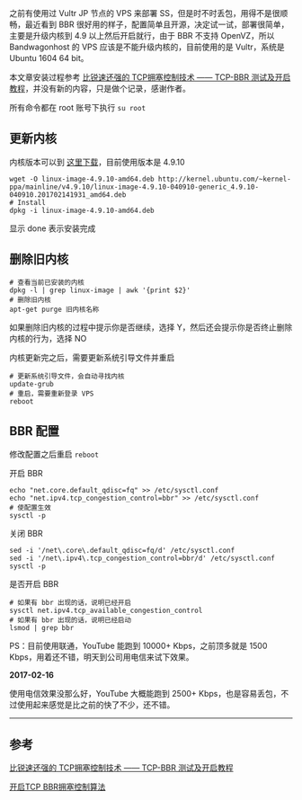 <!-- title:Shadowsocks 使用 BBR 加速 -->
<!-- keywords:Shadowsocks, BBR -->

之前有使用过 Vultr JP 节点的 VPS 来部署 SS，但是时不时丢包，用得不是很顺畅，最近看到 BBR 很好用的样子，配置简单且开源，决定试一试，部署很简单，主要是升级内核到 4.9 以上然后开启就行，由于 BBR 不支持 OpenVZ，所以 Bandwagonhost 的 VPS 应该是不能升级内核的，目前使用的是 Vultr，系统是 Ubuntu 1604 64 bit。

本文章安装过程参考 [比锐速还强的 TCP拥塞控制技术 —— TCP-BBR 测试及开启教程](https://doub.io/wlzy-15/)，并没有新的内容，只是做个记录，感谢作者。

所有命令都在 root 账号下执行 `su root`

## 更新内核

内核版本可以到 [这里下载](http://kernel.ubuntu.com/~kernel-ppa/mainline/)，目前使用版本是 4.9.10

```shell
wget -O linux-image-4.9.10-amd64.deb http://kernel.ubuntu.com/~kernel-ppa/mainline/v4.9.10/linux-image-4.9.10-040910-generic_4.9.10-040910.201702141931_amd64.deb
# Install
dpkg -i linux-image-4.9.10-amd64.deb
```

显示 done 表示安装完成

## 删除旧内核

```shell
# 查看当前已安装的内核
dpkg -l | grep linux-image | awk '{print $2}'
# 删除旧内核
apt-get purge 旧内核名称
```

如果删除旧内核的过程中提示你是否继续，选择 Y，然后还会提示你是否终止删除内核的行为，选择 NO

内核更新完之后，需要更新系统引导文件并重启

```shell
# 更新系统引导文件，会自动寻找内核
update-grub
# 重启，需要重新登录 VPS
reboot
```

## BBR 配置

修改配置之后重启 `reboot`

开启 BBR

```shell
echo "net.core.default_qdisc=fq" >> /etc/sysctl.conf
echo "net.ipv4.tcp_congestion_control=bbr" >> /etc/sysctl.conf
# 使配置生效
sysctl -p
```

关闭 BBR

```shell
sed -i '/net\.core\.default_qdisc=fq/d' /etc/sysctl.conf
sed -i '/net\.ipv4\.tcp_congestion_control=bbr/d' /etc/sysctl.conf
sysctl -p
```

是否开启 BBR

```shell
# 如果有 bbr 出现的话，说明已经开启
sysctl net.ipv4.tcp_available_congestion_control
# 如果有 bbr 出现的话，说明已经启动
lsmod | grep bbr
```

PS：目前使用联通，YouTube 能跑到 10000+ Kbps，之前顶多就是 1500 Kbps，用着还不错，明天到公司用电信来试下效果。

**2017-02-16**

使用电信效果没那么好，YouTube 大概能跑到 2500+ Kbps，也是容易丢包，不过使用起来感觉是比之前的快了不少，还不错。

---

## 参考

[比锐速还强的 TCP拥塞控制技术 —— TCP-BBR 测试及开启教程](https://doub.io/wlzy-15/)

[开启TCP BBR拥塞控制算法](https://github.com/iMeiji/shadowsocks_install/wiki/%E5%BC%80%E5%90%AFTCP-BBR%E6%8B%A5%E5%A1%9E%E6%8E%A7%E5%88%B6%E7%AE%97%E6%B3%95)
